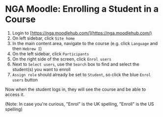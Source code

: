 # NGA Moodle: Enrolling a Student in a Course

1. Login to [https://nga.moodlehub.com/](https://nga.moodlehub.com/)
2. On left sidebar, click `Site home`
3. In the main content area, navigate to the course \(e.g. click `Language` and then `Hebrew I`\)
4. On the left sidebar, click `Participants`
5. On the right side of the screen, click `Enrol users`
6. Next to `Select users`, use the `Search` box to find and select the student\(s\) you want to enroll
7. `Assign role` should already be set to `Student`, so click the blue `Enrol users` button

Now when the student logs in, they will see the course and be able to access it.

\(Note: In case you're curious, "Enrol" is the UK spelling, "Enroll" is the US spelling\)

